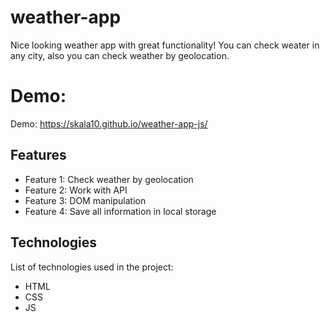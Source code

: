 # weather-app

Nice looking weather app with great functionality!
You can check weater in any city, also you can check weather by geolocation.

# Demo: 

Demo: https://skala10.github.io/weather-app-js/

## Features

- Feature 1: Check weather by geolocation
- Feature 2: Work with API
- Feature 3: DOM manipulation
- Feature 4: Save all information in local storage

## Technologies

List of technologies used in the project:

- HTML
- CSS
- JS
